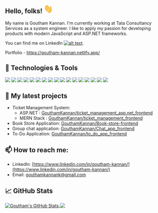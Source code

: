 ## Hello, folks! <img src="/wave.gif" alt="hand wave" width=30 height=30>

My name is Goutham Kannan. I'm currently working at Tata Consultancy Services as a system engineer. I like to apply my passion for developing products with modern JavaScript and ASP.NET frameworks.

You can find me on LinkedIn <a href="https://www.linkedin.com/in/goutham-kannan/"> ![alt text](https://img.shields.io/badge/-LinkedIn-0e76a8?style=plastic&logo=linkedIn)</a>. 

Portfolio - https://goutham-kannan.netlify.app/

## 🔧 Technologies & Tools

![](https://img.shields.io/badge/Code-HTML-informational?style=flat&logo=html5&logoColor=white&color=2bbc8a)
![](https://img.shields.io/badge/Code-CSS-informational?style=flat&logo=css3&logoColor=white&color=2bbc8a)
![](https://img.shields.io/badge/Code-JavaScript-informational?style=flat&logo=javascript&logoColor=white&color=2bbc8a)
![](https://img.shields.io/badge/Code-ReactJS-informational?style=flat&logo=react&logoColor=white&color=2bbc8a)
![](https://img.shields.io/badge/Code-Bootstrap-informational?style=flat&logo=bootstrap&logoColor=white&color=2bbc8a)
![](https://img.shields.io/badge/Code-NodeJS-informational?style=flat&logo=nodedotjs&logoColor=white&color=2bbc8a)
![](https://img.shields.io/badge/Code-MongoDB-informational?style=flat&logo=mongodb&logoColor=white&color=2bbc8a)
![](https://img.shields.io/badge/Code-MySQL-informational?style=flat&logo=mysql&logoColor=white&color=2bbc8a)
![](https://img.shields.io/badge/Code-C%23-informational?style=flat&logo=csharp&logoColor=white&color=2bbc8a)
![](https://img.shields.io/badge/Code-ASP.NET-informational?style=flat&logo=dotnet&logoColor=white&color=2bbc8a)
![](https://img.shields.io/badge/Code-ASP.NET%20MVC-informational?style=flat&logo=dotnet&logoColor=white&color=2bbc8a)
![](https://img.shields.io/badge/Code-ASP.NET%20Web%20API-informational?style=flat&logo=dotnet&logoColor=white&color=2bbc8a)
![](https://img.shields.io/badge/Code-Entity%20Framework-informational?style=flat&logo=dotnet&logoColor=white&color=2bbc8a)
![](https://img.shields.io/badge/Code-SQL%20Server-informational?style=flat&logo=microsoftsqlserver&logoColor=white&color=2bbc8a)
![](https://img.shields.io/badge/Tools-GIT-informational?style=flat&logo=git&logoColor=white&color=2bbc8a)
![](https://img.shields.io/badge/Tools-Visual%20Studio-informational?style=flat&logo=visualstudio&logoColor=white&color=2bbc8a)
![](https://img.shields.io/badge/Tools-VS%20Code-informational?style=flat&logo=visualstudiocode&logoColor=white&color=2bbc8a)

## 🌱 My latest projects

- Ticket Management System: 
  - ASP.NET : [GouthamKannan/ticket_management_asp.net_frontend](https://github.com/GouthamKannan/ticket_management_asp.net_frontend)
  - MERN Stack : [GouthamKannan/ticket_management_frontend](https://github.com/GouthamKannan/ticket_management_frontend)
- Book Store Application: [GouthamKannan/Book-store-frontend](https://github.com/GouthamKannan/Book-store-frontend)
- Group chat application: [GouthamKannan/Chat_app_frontend](https://github.com/GouthamKannan/Chat_app_frontend)
- To-Do Application: [GouthamKannan/to_do_app_frontend](https://github.com/GouthamKannan/to_do_app_frontend)

## 📫 How to reach me:

- LinkedIn: [https://www.linkedin.com/in/goutham-kannan/](https://www.linkedin.com/in/goutham-kannan/)
- Email: [gouthamkannank@gmail.com](gouthamkannank@gmail.com)

## &#x1f4c8; GitHub Stats


<a href="https://github.com/GouthamKannan/GouthamKannan">
  <img align="center" src="https://github-readme-stats.vercel.app/api?username=GouthamKannan&show_icons=true&line_height=27&count_private=true&title_color=ffffff&text_color=c9cacc&icon_color=2bbc8a&bg_color=1d1f21" alt="Goutham's GitHub Stats" />
</a>

<a href="https://github.com/GouthamKannan/GouthamKannan">
  <img align="center" src="https://github-readme-stats.vercel.app/api/top-langs/?username=GouthamKannan&title_color=ffffff&text_color=c9cacc&icon_color=2bbc8a&bg_color=1d1f21&langs_count=3" />
</a>
